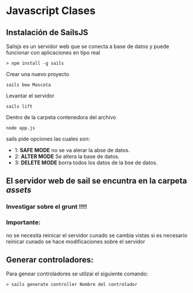 # Javascript Clases
## Instalación de SailsJS
Sailsjs es un servidor web que se conecta a base de datos y puede funcionar con aplicaciones en tipo real

```
> npm install -g sails
```

Crear una nuevo proyecto
```
sails bew Mascota
```

Levantar el servidor
```
sails lift
```
Dentro de la carpeta contenedora del archivo
```
node app.js
```
sails pide opciones las cuales son:
- 1: __SAFE MODE__ no se va alerar la abse de datos.
- 2: __ALTER MODE__ Se altera la base de datos.
- 3: __DELETE MODE__ borra todos los datos de la bse de datos.

## El servidor web de sail se encuntra en la carpeta _assets_

### Investigar sobre el grunt !!!!

### Importante:
no se necesita reinicar el servidor cunado se cambia vistas
si es necesario reinicar cunado se hace modificaciones sobre el servidor
## Generar controladores:
Para genear controladores se utilzai el siguiente comando:
```
> sails generate controller Nombre del controlador
```